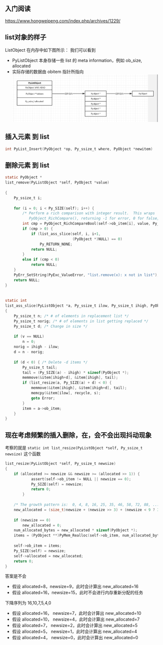 ## 入门阅读
https://www.hongweipeng.com/index.php/archives/1229/

## list对象的样子
ListObject 在内存中如下图所示：
我们可以看到 
- PyListObject 本身存储一些 list 的 meta information，例如 ob_size, allocated
- 实际存储的数据由 obitem 指针所指向
![](./捕获.PNG)



## 插入元素 到 list
```C
int PyList_Insert(PyObject *op, Py_ssize_t where, PyObject *newitem)
```


## 删除元素 到 list
```C
static PyObject *
list_remove(PyListObject *self, PyObject *value)

{
    Py_ssize_t i;

    for (i = 0; i < Py_SIZE(self); i++) {
        /* Perform a rich comparison with integer result.  This wraps
           PyObject_RichCompare(), returning -1 for error, 0 for false, 1 for true. */
        int cmp = PyObject_RichCompareBool(self->ob_item[i], value, Py_EQ);
        if (cmp > 0) {
            if (list_ass_slice(self, i, i+1,
                               (PyObject *)NULL) == 0)
                Py_RETURN_NONE;
            return NULL;
        }
        else if (cmp < 0)
            return NULL;
    }
    PyErr_SetString(PyExc_ValueError, "list.remove(x): x not in list");
    return NULL;
}


static int
list_ass_slice(PyListObject *a, Py_ssize_t ilow, Py_ssize_t ihigh, PyObject *v)
{
    Py_ssize_t n; /* # of elements in replacement list */
    Py_ssize_t norig; /* # of elements in list getting replaced */
    Py_ssize_t d; /* Change in size */

    if (v == NULL)
        n = 0;
    norig = ihigh - ilow;
    d = n - norig;

    if (d < 0) { /* Delete -d items */
        Py_ssize_t tail;
        tail = (Py_SIZE(a) - ihigh) * sizeof(PyObject *);
        memmove(&item[ihigh+d], &item[ihigh], tail);
        if (list_resize(a, Py_SIZE(a) + d) < 0) {
            memmove(&item[ihigh], &item[ihigh+d], tail);
            memcpy(&item[ilow], recycle, s);
            goto Error;
        }
        item = a->ob_item;
    }
}  
```

## 现在考虑频繁的插入删除，在，会不会出现抖动现象
考察的就是 ```static int
list_resize(PyListObject *self, Py_ssize_t newsize)``` 这个函数
```C
list_resize(PyListObject *self, Py_ssize_t newsize)
{
    if (allocated >= newsize && newsize >= (allocated >> 1)) {
            assert(self->ob_item != NULL || newsize == 0);
            Py_SIZE(self) = newsize;
            return 0;
        }
    
    /* The growth pattern is:  0, 4, 8, 16, 25, 35, 46, 58, 72, 88, ... */
    new_allocated = (size_t)newsize + (newsize >> 3) + (newsize < 9 ? 3 : 6);
    
    if (newsize == 0)
        new_allocated = 0;
    num_allocated_bytes = new_allocated * sizeof(PyObject *);
    items = (PyObject **)PyMem_Realloc(self->ob_item, num_allocated_bytes);

    self->ob_item = items;
    Py_SIZE(self) = newsize;
    self->allocated = new_allocated;
    return 0;
}
```
答案是不会
- 假设 allocated=8，newsize=9，此时会计算出 new_allocated=16
- 假设 allocated=16，newsize=15，此时不会进行内存重新分配的任务

下降序列为 16,10,7,5,4,0
- 假设 allocated=16， newsize=7，此时会计算出 new_allocated=10
- 假设 allocated=10， newsize=4，此时会计算出 new_allocated=7
- 假设 allocated=7， newsize=2，此时会计算出 new_allocated=5
- 假设 allocated=5， newsize=1，此时会计算出 new_allocated=4
- 假设 allocated=4， newsize=0，此时会计算出 new_allocated=0

